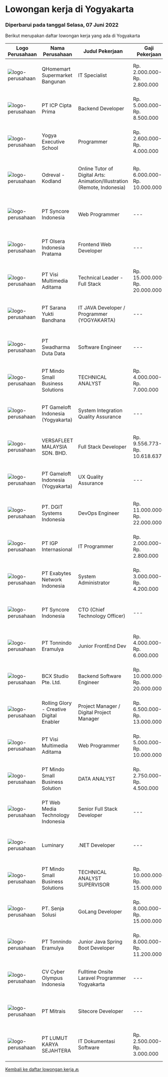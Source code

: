 
  # Lowongan kerja di Yogyakarta

  ### Diperbarui pada tanggal Selasa, 07 Juni 2022

  Berikut merupakan daftar lowongan kerja yang ada di Yogyakarta

  |Logo Perusahaan | Nama Perusahaan | Judul Pekerjaan | Gaji Pekerjaan | Lokasi | Deskripsi | Tanggal diunggah | Pranala |
  | -------------- | --------------- | --------------- | --------- | --------- | -------------- | ------- | ----------- |
  |![logo-perusahaan](https://image-service-cdn.seek.com.au/11ed751e2da57e131790bc43ae43dbbc4b5d6cef/ee4dce1061f3f616224767ad58cb2fc751b8d2dc)|QHomemart Supermarket Bangunan|IT Specialist|Rp. 2.000.000-Rp. 2.800.000|Bantul|•	Degree in computer science, computer programming or a related field is preferable.•	Professional certification related to IT•	Java, C++, SQL, C#,...|Minggu, 05 Juni 2022|https://www.jobstreet.co.id/id/job/it-specialist-3898161?token=0~46fb0299-1548-4d94-bce4-0988254461ae&sectionRank=1&jobId=jobstreet-id-job-3898161|
|![logo-perusahaan](https://image-service-cdn.seek.com.au/f9a61a530fbecf7f0145f2ea56b5b4d8ccdad5d1/ee4dce1061f3f616224767ad58cb2fc751b8d2dc)|PT ICP Cipta Prima|Backend Developer|Rp. 5.000.000-Rp. 8.500.000|Yogyakarta|Persyaratan : Berpengalaman dalam mengembangkan API (protokol REST &amp; SOAP) Berpengalaman dalam Database Relasional (MySQL, SQL Server, PostgreSQL)...|Minggu, 05 Juni 2022|https://www.jobstreet.co.id/id/job/backend-developer-3898242?token=0~46fb0299-1548-4d94-bce4-0988254461ae&sectionRank=2&jobId=jobstreet-id-job-3898242|
|![logo-perusahaan](https://image-service-cdn.seek.com.au/c005c91b8e3c053942c46031ded09c20b6fd2481/ee4dce1061f3f616224767ad58cb2fc751b8d2dc)|Yogya Executive School|Programmer|Rp. 2.600.000-Rp. 4.000.000|Yogyakarta|Programmer Deskripsi Pekerjaan·       Merancang, membuat, menginstal dan melakukan pemeliharaan aplikasi·       Memberikan pelayanan dan bantuan pada...|Senin, 06 Juni 2022|https://www.jobstreet.co.id/id/job/programmer-3899332?token=0~46fb0299-1548-4d94-bce4-0988254461ae&sectionRank=3&jobId=jobstreet-id-job-3899332|
|![logo-perusahaan](https://image-service-cdn.seek.com.au/e0bde3e0b2dd29271175ec3e8b2f41ecafeea398/ee4dce1061f3f616224767ad58cb2fc751b8d2dc)|Odreval - Kodland|Online Tutor of Digital Arts: Animation/Illustration (Remote, Indonesia)|Rp. 6.000.000-Rp. 10.000.000|Jakarta Raya|Silakan lengkapi Google form ini sebelum mendaftar untuk memberi kami informasi lebih lanjut tentang diri Anda (pastikan nama Anda tertulis persis...|Senin, 06 Juni 2022|https://www.jobstreet.co.id/id/job/online-tutor-of-digital-arts%3A-animation-illustration-remote-indonesia-4976810/origin/my?token=0~46fb0299-1548-4d94-bce4-0988254461ae&sectionRank=4&jobId=jobstreet-my-job-4976810|
|![logo-perusahaan](https://image-service-cdn.seek.com.au/fde6f3e27b7d98bb69f363d470263de749b9ff29/ee4dce1061f3f616224767ad58cb2fc751b8d2dc)|PT Syncore Indonesia|Web Programmer|---|Yogyakarta|Kualifikasi : Lulusan S1 Jurusan Teknik Informatika atau jurusan linear lainnya Fresh Graduate welcome to apply Memahami dan menguasai penggunaan PHP...|Senin, 06 Juni 2022|https://www.jobstreet.co.id/id/job/web-programmer-3908969?token=0~46fb0299-1548-4d94-bce4-0988254461ae&sectionRank=5&jobId=jobstreet-id-job-3908969|
|![logo-perusahaan](https://image-service-cdn.seek.com.au/90e9bb2e5bcac40b68d491aafb34203d371349a1/ee4dce1061f3f616224767ad58cb2fc751b8d2dc)|PT Olsera Indonesia Pratama|Frontend Web Developer|---|Jakarta Raya|Responsibilities: Development in an AGILE environment Create good product with accessibility and security compliance Create good product with...|Sabtu, 04 Juni 2022|https://www.jobstreet.co.id/id/job/frontend-web-developer-3890847?token=0~46fb0299-1548-4d94-bce4-0988254461ae&sectionRank=6&jobId=jobstreet-id-job-3890847|
|![logo-perusahaan](https://image-service-cdn.seek.com.au/b8528c389ba1b59ec14f571684d5a518b5b2a7b1/ee4dce1061f3f616224767ad58cb2fc751b8d2dc)|PT Visi Multimedia Aditama|Technical Leader - Full Stack|Rp. 15.000.000-Rp. 20.000.000|Malang|Responsibilities: Working closely with Product Leaders &amp; VP of Production. Gather user needs/information from Sales and Executives. Manage project...|Minggu, 05 Juni 2022|https://www.jobstreet.co.id/id/job/technical-leader-full-stack-3899009?token=0~46fb0299-1548-4d94-bce4-0988254461ae&sectionRank=7&jobId=jobstreet-id-job-3899009|
|![logo-perusahaan](https://image-service-cdn.seek.com.au/868f63a64728404e8b7a87891ab0870227c37649/ee4dce1061f3f616224767ad58cb2fc751b8d2dc)|PT Sarana Yukti Bandhana|IT JAVA Developer / Programmer (YOGYAKARTA)|---|Yogyakarta|Requirements : Have Passion in programming Possess a strong logical &amp; analytical skill in developing software Have knowledge with Postgre, Oracle,...|Minggu, 05 Juni 2022|https://www.jobstreet.co.id/id/job/it-java-developer-programmer-yogyakarta-3891290?token=0~46fb0299-1548-4d94-bce4-0988254461ae&sectionRank=8&jobId=jobstreet-id-job-3891290|
|![logo-perusahaan](https://image-service-cdn.seek.com.au/e55e3708620a7ff5e7da329d1725ee01ed113417/ee4dce1061f3f616224767ad58cb2fc751b8d2dc)|PT Swadharma Duta Data|Software Engineer|---|Jakarta Raya|Software Development (.net) Memahami konsep pengembangan aplikasi Memahami konsep Microservices Architecture Familiar dengan Konsep Dasar dari Linux...|Jumat, 03 Juni 2022|https://www.jobstreet.co.id/id/job/software-engineer-3889138?token=0~46fb0299-1548-4d94-bce4-0988254461ae&sectionRank=9&jobId=jobstreet-id-job-3889138|
|![logo-perusahaan](https://image-service-cdn.seek.com.au/7a6b7ae467e813fa02b10848305bd5d46d906792/ee4dce1061f3f616224767ad58cb2fc751b8d2dc)|PT Mindo Small Business Solutions|TECHNICAL ANALYST|Rp. 4.000.000-Rp. 7.000.000|Yogyakarta|Minimum Qualifications and Experience : Bachelor's degree in related fields. Have at least 2 years of working experience in the related field...|Sabtu, 04 Juni 2022|https://www.jobstreet.co.id/id/job/technical-analyst-3890434?token=0~46fb0299-1548-4d94-bce4-0988254461ae&sectionRank=10&jobId=jobstreet-id-job-3890434|
|![logo-perusahaan](https://image-service-cdn.seek.com.au/e71d517696b76186b066fae7807098ca294c66fd/ee4dce1061f3f616224767ad58cb2fc751b8d2dc)|PT Gameloft Indonesia (Yogyakarta)|System Integration Quality Assurance|---|Yogyakarta|Job Description : As a member of Gameloft for Brands Quality Assurance team, you will participate in the testing process to ensure the quality of our...|Minggu, 05 Juni 2022|https://www.jobstreet.co.id/id/job/system-integration-quality-assurance-3898790?token=0~46fb0299-1548-4d94-bce4-0988254461ae&sectionRank=11&jobId=jobstreet-id-job-3898790|
|![logo-perusahaan](https://image-service-cdn.seek.com.au/00549c23353df13ea823b9c1e5ee414bcabdc502/ee4dce1061f3f616224767ad58cb2fc751b8d2dc)|VERSAFLEET MALAYSIA SDN. BHD.|Full Stack Developer|Rp. 9.556.773-Rp. 10.618.637|Yogyakarta|Code design &amp; implementation of features &amp; functions based on detailed specs, including database design and back-end coding Perform code...|Minggu, 05 Juni 2022|https://www.jobstreet.co.id/id/job/full-stack-developer-4966631/origin/my?token=0~46fb0299-1548-4d94-bce4-0988254461ae&sectionRank=12&jobId=jobstreet-my-job-4966631|
|![logo-perusahaan](https://image-service-cdn.seek.com.au/e71d517696b76186b066fae7807098ca294c66fd/ee4dce1061f3f616224767ad58cb2fc751b8d2dc)|PT Gameloft Indonesia (Yogyakarta)|UX Quality Assurance|---|Yogyakarta|As a member of Gameloft’s major Quality Assurance team, you will participate in the testing process to ensure the quality of our top-rated mobile...|Minggu, 05 Juni 2022|https://www.jobstreet.co.id/id/job/ux-quality-assurance-3898780?token=0~46fb0299-1548-4d94-bce4-0988254461ae&sectionRank=13&jobId=jobstreet-id-job-3898780|
|![logo-perusahaan](https://image-service-cdn.seek.com.au/86a88c2f6d7d45552583132278caf70ef23e7608/ee4dce1061f3f616224767ad58cb2fc751b8d2dc)|PT. DGIT Systems Indonesia|DevOps Engineer|Rp. 11.000.000-Rp. 22.000.000|Bali|We are looking for a DevOps Engineer to join an engineering-lead team of developers working on our telecommunications delivery platform Telflow (learn...|Jumat, 03 Juni 2022|https://www.jobstreet.co.id/id/job/devops-engineer-3889041?token=0~46fb0299-1548-4d94-bce4-0988254461ae&sectionRank=14&jobId=jobstreet-id-job-3889041|
|![logo-perusahaan](https://image-service-cdn.seek.com.au/31e06d1dd7b1cade1c717fcf0a1df46c38a8bf0a/ee4dce1061f3f616224767ad58cb2fc751b8d2dc)|PT IGP Internasional|IT Programmer|Rp. 2.000.000-Rp. 2.800.000|Yogyakarta|Pendidikan minimal S1, Jurusan Teknik Informarmatika / Sistem Informatika Paham tentang bahasa pemrograman PHP, HTML, JavaScript, MySql, CSS Develop...|Kamis, 02 Juni 2022|https://www.jobstreet.co.id/id/job/it-programmer-3887312?token=0~46fb0299-1548-4d94-bce4-0988254461ae&sectionRank=15&jobId=jobstreet-id-job-3887312|
|![logo-perusahaan](https://image-service-cdn.seek.com.au/d9717523e5372f63adb1fd5f2751b16e2884631a/ee4dce1061f3f616224767ad58cb2fc751b8d2dc)|PT Exabytes Network Indonesia|System Administrator|Rp. 3.000.000-Rp. 4.200.000|Yogyakarta|Installation and configuration of servers, VPS and software for internal and customers Monitoring server uptime from Nagios Monitoring Spam emails...|Rabu, 01 Juni 2022|https://www.jobstreet.co.id/id/job/system-administrator-3884989?token=0~46fb0299-1548-4d94-bce4-0988254461ae&sectionRank=16&jobId=jobstreet-id-job-3884989|
|![logo-perusahaan](https://image-service-cdn.seek.com.au/f66e19308d244eca3cf6778cd9ef51c4c4c6d355/ee4dce1061f3f616224767ad58cb2fc751b8d2dc)|PT Syncore Indonesia|CTO (Chief Technology Officer)|---|Sleman|Kualifikasi : Pendidikan minimal S1 di bidang teknologi informasi, ilmu komputer, rekayasa perangkat lunak, atau bidang terkait. Memiliki pengalaman...|Kamis, 02 Juni 2022|https://www.jobstreet.co.id/id/job/cto-chief-technology-officer-3904586?token=0~46fb0299-1548-4d94-bce4-0988254461ae&sectionRank=17&jobId=jobstreet-id-job-3904586|
|![logo-perusahaan](https://image-service-cdn.seek.com.au/af0b48de153adededde11f1779122ba9cf67e263/ee4dce1061f3f616224767ad58cb2fc751b8d2dc)|PT Tonnindo Eramulya|Junior FrontEnd Dev|Rp. 4.000.000-Rp. 6.000.000|Yogyakarta|Minimum 1 year experience in HTML &amp; CSS &amp; Javascript  Minimum 1 year experience in REST API JSON Experience in React JS / Vue JS / Bootstrap...|Jumat, 03 Juni 2022|https://www.jobstreet.co.id/id/job/junior-frontend-dev-3895590?token=0~46fb0299-1548-4d94-bce4-0988254461ae&sectionRank=18&jobId=jobstreet-id-job-3895590|
|![logo-perusahaan](https://image-service-cdn.seek.com.au/9dc643f957063f7dfc2419927346f10a1f36b079/ee4dce1061f3f616224767ad58cb2fc751b8d2dc)|BCX Studio Pte. Ltd.|Backend Software Engineer|Rp. 10.000.000-Rp. 20.000.000|Jakarta Raya|BCX Studio is a Singapore-based company, our mission is to build an enterprise-grade online commerce platform to empower SME to compete in the...|Kamis, 02 Juni 2022|https://www.jobstreet.co.id/id/job/backend-software-engineer-9589842/origin/sg?token=0~46fb0299-1548-4d94-bce4-0988254461ae&sectionRank=19&jobId=jobstreet-sg-job-9589842|
|![logo-perusahaan](https://image-service-cdn.seek.com.au/102dca1c75fb558e6532d8df396235b956dd0e8e/ee4dce1061f3f616224767ad58cb2fc751b8d2dc)|Rolling Glory - Creative Digital Enabler|Project Manager / Digital Project Manager|Rp. 6.500.000-Rp. 13.000.000|Jakarta Raya|Rolling Glory is looking for a Project Manager role, who:  has experience in managing digital project and team to make sure the result is delivered in...|Jumat, 03 Juni 2022|https://www.jobstreet.co.id/id/job/project-manager-digital-project-manager-3896199?token=0~46fb0299-1548-4d94-bce4-0988254461ae&sectionRank=20&jobId=jobstreet-id-job-3896199|
|![logo-perusahaan](https://image-service-cdn.seek.com.au/b8528c389ba1b59ec14f571684d5a518b5b2a7b1/ee4dce1061f3f616224767ad58cb2fc751b8d2dc)|PT Visi Multimedia Aditama|Web Programmer|Rp. 5.000.000-Rp. 10.000.000|Malang|Requirements: Candidate must possess at least a Diploma, Bachelor's Degree, Art/ Design/ Creative Multimedia, Computer Science/Information Technology,...|Kamis, 02 Juni 2022|https://www.jobstreet.co.id/id/job/web-programmer-3904525?token=0~46fb0299-1548-4d94-bce4-0988254461ae&sectionRank=21&jobId=jobstreet-id-job-3904525|
|![logo-perusahaan](https://i.ibb.co/sqvTCh9/112815900-stock-vector-no-image-available-icon-flat-vector.webp)|PT Mindo Small Business Solution|DATA ANALYST|Rp. 2.750.000-Rp. 4.500.000|Yogyakarta|Job Descriptions: Research redirects, click rate, SERP, and other OTA visibility metrics​.​ Research, interpret &amp; analyze OTA market and trends....|Jumat, 03 Juni 2022|https://www.jobstreet.co.id/id/job/data-analyst-3905391?token=0~46fb0299-1548-4d94-bce4-0988254461ae&sectionRank=22&jobId=jobstreet-id-job-3905391|
|![logo-perusahaan](https://image-service-cdn.seek.com.au/fe6569d61098f35222743f282f496686f78aefd7/ee4dce1061f3f616224767ad58cb2fc751b8d2dc)|PT Web Media Technology Indonesia|Senior Full Stack Developer|---|Sleman|We are Niagahoster, a tech company based in Yogyakarta that provides web-hosting services. To make Niagahoster web and products are packed with...|Kamis, 02 Juni 2022|https://www.jobstreet.co.id/id/job/senior-full-stack-developer-3886964?token=0~46fb0299-1548-4d94-bce4-0988254461ae&sectionRank=23&jobId=jobstreet-id-job-3886964|
|![logo-perusahaan](https://image-service-cdn.seek.com.au/47abe8d118bc38177e876d261761593ecb1fa56d/ee4dce1061f3f616224767ad58cb2fc751b8d2dc)|Luminary|.NET Developer|---|Badung|We have been certified a Great Place to Work for the last 6 years in a row. This year we were also certified in Indonesia for the first time. We have...|Jumat, 03 Juni 2022|https://www.jobstreet.co.id/id/job/.net-developer-3895611?token=0~46fb0299-1548-4d94-bce4-0988254461ae&sectionRank=24&jobId=jobstreet-id-job-3895611|
|![logo-perusahaan](https://image-service-cdn.seek.com.au/7a6b7ae467e813fa02b10848305bd5d46d906792/ee4dce1061f3f616224767ad58cb2fc751b8d2dc)|PT Mindo Small Business Solutions|TECHNICAL ANALYST SUPERVISOR|Rp. 10.000.000-Rp. 15.000.000|Yogyakarta|Job Descriptions : Manage a team of dedicated technical support staff ensuring smooth implementation within the end user. Assign tickets to team...|Rabu, 01 Juni 2022|https://www.jobstreet.co.id/id/job/technical-analyst-supervisor-3893150?token=0~46fb0299-1548-4d94-bce4-0988254461ae&sectionRank=25&jobId=jobstreet-id-job-3893150|
|![logo-perusahaan](https://image-service-cdn.seek.com.au/aeb63e57fcb183028bc4c65d684f95f0e2f95a82/ee4dce1061f3f616224767ad58cb2fc751b8d2dc)|PT. Senja Solusi|GoLang Developer|Rp. 8.000.000-Rp. 15.000.000|Jakarta Selatan|Job Descriptions:We are looking for a great Golang Developers with a strong understanding of how best to leverage and exploit the language’s unique...|Sabtu, 04 Juni 2022|https://www.jobstreet.co.id/id/job/golang-developer-3889717?token=0~46fb0299-1548-4d94-bce4-0988254461ae&sectionRank=26&jobId=jobstreet-id-job-3889717|
|![logo-perusahaan](https://image-service-cdn.seek.com.au/415f362466f26fa0df46c3637cfc03aaff051e25/ee4dce1061f3f616224767ad58cb2fc751b8d2dc)|PT Tonnindo Eramulya|Junior Java Spring Boot Developer|Rp. 8.000.000-Rp. 11.200.000|Jakarta Raya|We require candidates to have the following: Java Spring Boot developer experience (one or multiple previous projects) REST / SOAP experience Apache...|Jumat, 03 Juni 2022|https://www.jobstreet.co.id/id/job/junior-java-spring-boot-developer-3895618?token=0~46fb0299-1548-4d94-bce4-0988254461ae&sectionRank=27&jobId=jobstreet-id-job-3895618|
|![logo-perusahaan](https://image-service-cdn.seek.com.au/3b6b885fca889fa7af9046562709bc39dbe437c0/ee4dce1061f3f616224767ad58cb2fc751b8d2dc)|CV Cyber Olympus Indonesia|Fulltime Onsite Laravel Programmer Yogyakarta|---|Sleman|Cyber Olympus is opening recruitment forFULLTIME Laravel programmer (placement : Jogja)========================Requirement1. Working experience in the...|Rabu, 01 Juni 2022|https://www.jobstreet.co.id/id/job/fulltime-onsite-laravel-programmer-yogyakarta-3885660?token=0~46fb0299-1548-4d94-bce4-0988254461ae&sectionRank=28&jobId=jobstreet-id-job-3885660|
|![logo-perusahaan](https://image-service-cdn.seek.com.au/969b0c47f133a1e0155056a5d964c63953dd6304/ee4dce1061f3f616224767ad58cb2fc751b8d2dc)|PT Mitrais|Sitecore Developer|---|Jakarta Raya|Build your Career with Mitrais!   We're urgently looking for a great Sitecore developer who is proficient with the design, production and...|Kamis, 02 Juni 2022|https://www.jobstreet.co.id/id/job/sitecore-developer-3885785?token=0~46fb0299-1548-4d94-bce4-0988254461ae&sectionRank=29&jobId=jobstreet-id-job-3885785|
|![logo-perusahaan](https://image-service-cdn.seek.com.au/150d7f8392d97cdae60fc015fc95cf60e6453bdd/ee4dce1061f3f616224767ad58cb2fc751b8d2dc)|PT LUMUT KARYA SEJAHTERA|IT Dokumentasi Software|Rp. 2.500.000-Rp. 3.000.000|Bantul|Job Requirements: Pendidikan minimal D3 Ilmu Komputer Menguasai MS. Office Komunikatif, proaktif, dan mampu bekerja dalam tim dengan baik Mampu...|Jumat, 03 Juni 2022|https://www.jobstreet.co.id/id/job/it-dokumentasi-software-3905762?token=0~46fb0299-1548-4d94-bce4-0988254461ae&sectionRank=30&jobId=jobstreet-id-job-3905762|


  [Kembali ke daftar lowongan kerja 🔙](../README.md#daftar-lowongan-kerja)
  
